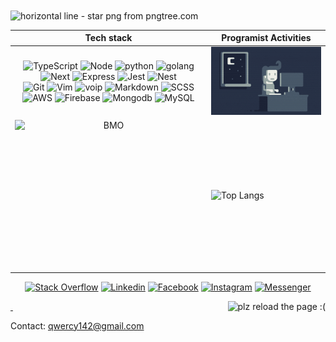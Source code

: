 <img align="center" src="https://firebasestorage.googleapis.com/v0/b/statesusak.appspot.com/o/line.png?alt=media" alt="horizontal line - star png from pngtree.com" /> 
         
|                                                                                                                                                                                                                                                                                                                                                                                                                                                                                                                                                                                                                                                                                                                                                                                                                  Tech stack                                                                                                                                                                                                                                                                                                                                                                                                                                                                                                                                                                                                                                                                                                                                                                                                                   | Programist Activities                                                                                                                                                                                                                                                                                                                                                                                                                       |
|:---------------------------------------------------------------------------------------------------------------------------------------------------------------------------------------------------------------------------------------------------------------------------------------------------------------------------------------------------------------------------------------------------------------------------------------------------------------------------------------------------------------------------------------------------------------------------------------------------------------------------------------------------------------------------------------------------------------------------------------------------------------------------------------------------------------------------------------------------------------------------------------------------------------------------------------------------------------------------------------------------------------------------------------------------------------------------------------------------------------------------------------------------------------------------------------------------------------------------------------------------------------------------------------------------------------------------------------------------------------------------------------------------------------------------------------------------------------------------------------------------------------------------------------------------------------------------------------------------------------------------------------------:|---------------------------------------------------------------------------------------------------------------------------------------------------------------------------------------------------------------------------------------------------------------------------------------------------------------------------------------------------------------------------------------------------------------------------------------------|
| <div> <img src="https://img.shields.io/badge/-TypeScript-05122A?style=flat&logo=typescript" alt="TypeScript" />&nbsp;<img src="https://img.shields.io/badge/-Node.js-05122A?style=flat&logo=node.js" alt="Node" />&nbsp;<img src="https://img.shields.io/badge/python-05122A?style=flat&logo=python" alt="python" />&nbsp;<img src="https://img.shields.io/badge/Go-05122A?style=flat&logo=go" alt="golang" /><br/> <img src="https://img.shields.io/badge/-Next.js-05122A?style=flat&logo=Next.js" alt="Next" />&nbsp;<img src="https://img.shields.io/badge/-express-05122A?style=flat&logo=express" alt="Express" />&nbsp;<img src="https://img.shields.io/badge/-jest-05122A?style=flat&logo=jest" alt="Jest" />&nbsp;<img src="https://img.shields.io/badge/NestJS-05122A?style=flat&logo=nestjs" alt="Nest" /><br/><img src="https://img.shields.io/badge/-Git-05122A?style=flat&logo=git" alt="Git" />&nbsp;<img src="https://img.shields.io/badge/-vim-05122A?style=flat&logo=vim" alt="Vim" />&nbsp;<img src="https://img.shields.io/badge/-VoIP-05122A?style=flat&logo=VoIP" alt="voip" />&nbsp;<img src="https://img.shields.io/badge/-Markdown-05122A?style=flat&logo=markdown" alt="Markdown" />&nbsp;<img src="https://img.shields.io/badge/-SCSS-05122A?style=flat&logo=SASS" alt="SCSS" /><br/><img src="https://img.shields.io/badge/AWS-05122A?style=flat&logo=amazon" alt="AWS" />&nbsp;<img src="https://img.shields.io/badge/-Firebase-05122A?style=flat&logo=Firebase" alt="Firebase" />&nbsp;<img src="https://img.shields.io/badge/-Mongodb-05122A?style=flat&logo=mongodb" alt="Mongodb" />&nbsp;<img src="http://img.shields.io/badge/-MySQL-05122A?style=flat&logo=mysql&logoColor=4479A1" alt="MySQL" /></div> | <img alt="Night Coding" src="https://raw.githubusercontent.com/AVS1508/AVS1508/master/assets/Night-Coding.gif"/>                                                                                                                                                                                                                                                                                                                            |
|                                                                                                                                                                                                                                                                                                                                                                                                                                                                                                                                                                                                                                                                                                                      <img src="https://crafted.pl/uploads/zdjprofil/monthly_2018_12/e593ab0589d5f1b389e4dfbcce2bce20.thumb.gif.ec9ac8d8903556997c4dcbf97b2b0cfa.gif" alt="BMO" align="right" width="300" height="240" />                                                                                                                                                                                                                                                                                                                                                                                                                                                                                                                                                                                                                                                                                                                      | <img src="https://github-readme-stats.vercel.app/api/top-langs/?username=kubo550&layout=compact&theme=midnight-purple&exclude_repo=States-CoVID-19,Asteroids-Game,clock-git,weatherApp,extending-particles,heart-fireworks,website,top-songs,react-memory-game,cinema,canvas-gallery,TypeRacer-clone,tic-tac-toe-closure,game-speedrun-timer,typeracer-multiplayer,toha,data-blog)](https://github.com/anuraghazra/github-readme-stats" alt="Top Langs" /> |



 <p align="center">
    <a href="https://stackoverflow.com/users/14513625/jakub-kurdziel"><img src="https://img.icons8.com/bubbles/50/000000/stack.png" alt="Stack Overflow"/></a>
    <a href="https://www.linkedin.com/in/jakub-kurdziel-449714205/"><img src="https://img.icons8.com/bubbles/50/000000/linkedin.png" alt="Linkedin"/></a>
    <a href="https://www.facebook.com/powerty2"><img src="https://img.icons8.com/bubbles/50/000000/facebook-new.png"  alt="Facebook"/></a>
    <a href="https://www.instagram.com/__kurdziel/"><img src="https://img.icons8.com/bubbles/50/000000/instagram.png" alt="Instagram"/></a>
    <a href="https://www.messenger.com/t/100005543894347"><img src="https://img.icons8.com/bubbles/50/000000/facebook-messenger.png"  alt="Messenger"/></a>
</p>

<a href="https://stackoverflow.com/users/14513625/jakub-kurdziel" target="_blank">
    <img src="https://stack-stats.herokuapp.com/stats?id=14513625" alt="plz reload the page :("  align="right" />&nbsp;
</a>

Contact:  <a href="mailto:qwercy142@gmail.com">qwercy142@gmail.com</a>

<!-- Send me mail with job offer @[qwercy142](mailto:qwercy142@gmail.com) -->
<!---


# SOURCES

 icons:
 <a href="https://icons8.com/icon/114492/facebook-messenger">Facebook Messenger icon by Icons8</a>
![Docker](https://img.shields.io/badge/-Docker-05122A?style=flat-square&logo=docker&logoColor=2496ed)&nbsp;
 the line horizontal icon: 
 <a href='https://pngtree.com/so/star'>star png from pngtree.com</a>
![Lodash](https://img.shields.io/badge/-lodash-05122A?style=flat&logo=lodash)
```javascript
const Jakub_Kurdziel = new Developer({ city: "Cracow | Remote" , time: "ASAP" });
```

 - 🦊 [Gitlab](https://gitlab.com/jkurdziel)
 - 🛠️ [Stack Overflow](https://stackoverflow.com/users/14513625/jakub-kurdziel)
 - 💻 [Exercism](https://exercism.io/profiles/kubo550)
 - 🧪 [Sonar Cloud](https://sonarcloud.io/organizations/kubo550/projects)
 - 📚 [Sololearn](https://www.sololearn.com/Profile/13688548)
 - 🖼 [Pinterest](https://pl.pinterest.com/qwercy142/_saved/) to find inspiration
 
 Track ![TypeScript](https://img.shields.io/badge/-TypeScript-05122A?style=flat&logo=typescript) on [Exercism](https://exercism.io/profiles/kubo550) &nbsp; 
 ![70%](https://progress-bar.dev/70)  

-->
